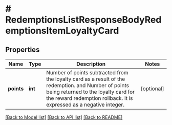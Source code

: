 # # RedemptionsListResponseBodyRedemptionsItemLoyaltyCard

## Properties

Name | Type | Description | Notes
------------ | ------------- | ------------- | -------------
**points** | **int** | Number of points subtracted from the loyalty card as a result of the redemption. and Number of points being returned to the loyalty card for the reward redemption rollback. It is expressed as a negative integer. | [optional]

[[Back to Model list]](../../README.md#models) [[Back to API list]](../../README.md#endpoints) [[Back to README]](../../README.md)
